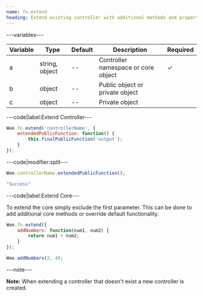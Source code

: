 ```yaml
---
name: fn.extend
heading: Extend existing controller with additional methods and properties
---
```


---variables---

| Variable | Type | Default | Description| Required |
| -- | -- | -- | -- | -- |
| a | string, object | -- | Controller namespace or core object | ✓ |
| b | object | -- | Public object or private object ||
| c | object | -- | Private object ||

---code|label:Extend Controller---

```javascript
Wee.fn.extend('controllerName', {
	extendedPublicFunction: function() {
		this.finalPublicFunction('output');
	}
});
```

---code|modifier:split---

```javascript
Wee.controllerName.extendedPublicFunction();
```

```javascript
"Success"
```

---code|label:Extend Core---

To extend the core simply exclude the first parameter. This can be done to add additional core methods or override default functionality.

```javascript
Wee.fn.extend({
	addNumbers: function(num1, num2) {
		return num1 + num2;
	}
});

Wee.addNumbers(2, 4);
```

---note---

**Note:** When extending a controller that doesn't exist a new controller is created.